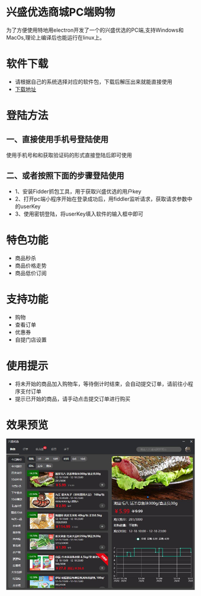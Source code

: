 # 兴盛优选商城PC端购物
 为了方便使用特地用electron开发了一个的兴盛优选的PC端,支持Windows和MacOs,理论上编译后也能运行在linux上。
# 软件下载
- 请根据自己的系统选择对应的软件包，下载后解压出来就能直接使用
- [下载地址](https://github.com/ShaoGongBra/xsyx-shop/releases)
# 登陆方法
## 一、直接使用手机号登陆使用
使用手机号和和获取验证码的形式直接登陆后即可使用
## 二、或者按照下面的步骤登陆使用
  + 1、安装Fidder抓包工具，用于获取兴盛优选的用户key
  + 2、打开pc端小程序开始在登录成功后，用fiddler监听请求，获取请求参数中的userKey
  + 3、使用密钥登陆，将userKey填入软件的输入框中即可
# 特色功能
- 商品秒杀
- 商品价格走势
- 商品低价订阅
# 支持功能
- 购物
- 查看订单
- 优惠券
- 自提门店设置
# 使用提示
  + 将未开始的商品加入购物车，等待倒计时结束，会自动提交订单，请前往小程序支付订单
  + 提示已开始的商品，请手动点击提交订单进行购买
# 效果预览
  ![预览](https://github.com/ShaoGongBra/xsyx-shop/blob/master/preview.jpg)
